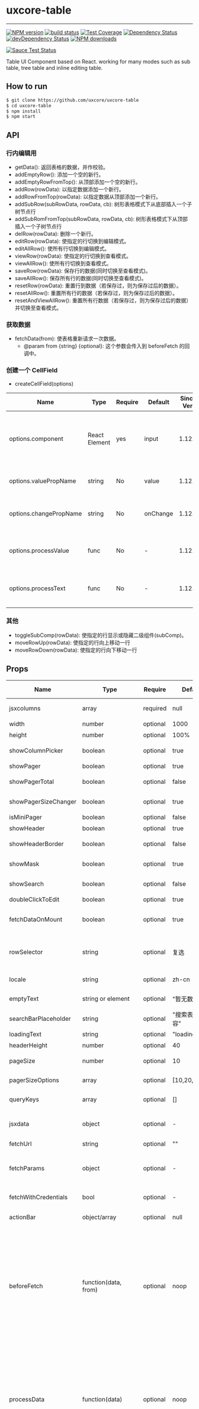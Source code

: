 # uxcore-table

---

[![NPM version][npm-image]][npm-url]
[![build status][travis-image]][travis-url]
[![Test Coverage][coveralls-image]][coveralls-url]
[![Dependency Status][dep-image]][dep-url]
[![devDependency Status][devdep-image]][devdep-url]
[![NPM downloads][downloads-image]][npm-url]

[![Sauce Test Status][sauce-image]][sauce-url]

[npm-image]: http://img.shields.io/npm/v/uxcore-table.svg?style=flat-square
[npm-url]: http://npmjs.org/package/uxcore-table
[travis-image]: https://img.shields.io/travis/uxcore/uxcore-table.svg?style=flat-square
[travis-url]: https://travis-ci.org/uxcore/uxcore-table
[coveralls-image]: https://img.shields.io/coveralls/uxcore/uxcore-table.svg?style=flat-square
[coveralls-url]: https://coveralls.io/r/uxcore/uxcore-table?branch=master
[dep-image]: http://img.shields.io/david/uxcore/uxcore-table.svg?style=flat-square
[dep-url]: https://david-dm.org/uxcore/uxcore-table
[devdep-image]: http://img.shields.io/david/dev/uxcore/uxcore-table.svg?style=flat-square
[devdep-url]: https://david-dm.org/uxcore/uxcore-table#info=devDependencies
[downloads-image]: https://img.shields.io/npm/dm/uxcore-table.svg
[sauce-image]: https://saucelabs.com/browser-matrix/uxcore-table.svg
[sauce-url]: https://saucelabs.com/u/uxcore-table

Table UI Component based on React. working for many modes such as sub table, tree table and inline editing table.

## How to run

```sh
$ git clone https://github.com/uxcore/uxcore-table
$ cd uxcore-table
$ npm install
$ npm start
```


## API

### 行内编辑用

* getData(): 返回表格的数据，并作校验。
* addEmptyRow(): 添加一个空的新行。
* addEmptyRowFromTop(): 从顶部添加一个空的新行。
* addRow(rowData): 以指定数据添加一个新行。
* addRowFromTop(rowData): 以指定数据从顶部添加一个新行。
* addSubRow(subRowData, rowData, cb): 树形表格模式下从底部插入一个子树节点行
* addSubRomFromTop(subRowData, rowData, cb): 树形表格模式下从顶部插入一个子树节点行
* delRow(rowData): 删除一个新行。
* editRow(rowData): 使指定的行切换到编辑模式。
* editAllRow(): 使所有行切换到编辑模式。
* viewRow(rowData): 使指定的行切换到查看模式。
* viewAllRow(): 使所有行切换到查看模式。
* saveRow(rowData): 保存行的数据(同时切换至查看模式)。
* saveAllRow(): 保存所有行的数据(同时切换至查看模式)。
* resetRow(rowData): 重置行到数据（若保存过，则为保存过后的数据）。
* resetAllRow(): 重置所有行的数据（若保存过，则为保存过后的数据）。
* resetAndViewAllRow(): 重置所有行数据（若保存过，则为保存过后的数据）并切换至查看模式。


### 获取数据

* fetchData(from): 使表格重新请求一次数据。
    * @param from {string} {optional}: 这个参数会传入到 beforeFetch 的回调中。

### 创建一个 CellField

* createCellField(options)

|Name                |Type                |Require   |Default     |Since Ver. |Note |
|---                 |---                 |---       |---         |---        |---|
|options.component           |React Element       |yes       |input       |1.12.8     |被包裹的组件，需要提供 value 和 onChange，或相同功能的 API |
|options.valuePropName       |string              |No        |value       |1.12.8     |与 value 对应的 prop 名字 |
|options.changePropName      |string              |No        |onChange    |1.12.8     |与 onChange 对应的 prop 名字|
|options.processValue        |func                |No        | -          |1.12.8     |针对 value（editKey 对应字段）的处理函数|
|options.processText         |func                |No        | -          |1.12.8     |针对 text (dataKey 对应字段) 的处理函数|

### 其他

* toggleSubComp(rowData): 使指定的行显示或隐藏二级组件(subComp)。
* moveRowUp(rowData): 使指定的行向上移动一行
* moveRowDown(rowData): 使指定的行向下移动一行





## Props

|Name                |Type                |Require   |Default     |Since Ver. |Note |
|---                 |---                 |---       |---         |---        |---|
|jsxcolumns          |array               |required  |null        | -         |表格列配置项，具体见[这里](#jsxcolumns)|
|width               |number              |optional  |1000        | -         |表格的宽度|
|height              |number              |optional  |100%        | -         |表格的高度|
|showColumnPicker    |boolean             |optional  |true        | -         |是否显示列筛选按钮|
|showPager           |boolean             |optional  |true        | -         |是否显示分页|
|showPagerTotal      |boolean             |optional  |false       | 1.3.17    |是否显示分页的总数部分|
|showPagerSizeChanger|boolean             |optional  |true        | 1.6.9     |是否可以改变分页的pageSize|
|isMiniPager         |boolean             |optional  |false        | 1.6.9     |分页是否是mini的|
|showHeader          |boolean             |optional  |true        | -         |是否显示表格头部|
|showHeaderBorder    |boolean             |optional  |false       | 1.3.6     |是否显示头部列之间的分割线|
|showMask            |boolean             |optional  |true        | -         |是否在 loading 的时候显示蒙层|
|showSearch          |boolean             |optional  |false       | -         |是否显示内置的搜索栏|
|doubleClickToEdit   |boolean             |optional  |true        | -         |是否开启双击编辑|
|fetchDataOnMount    |boolean             |optional  |true        | 1.3.18    |是否在组件 Mount 时立刻获取一次数据|
|rowSelector         |string              |optional  |复选        | 1.3.20    |行选择是复选还是单选，支持 checkboxSelector 和 radioSelector|
|locale              |string              |optional  |zh-cn       | 1.3.17    |国家化，目前支持 zh-cn/en-us|
|emptyText           |string or element   |optional  |"暂无数据"   | -         |当没有数据时 Table 展示的文案|
|searchBarPlaceholder|string              |optional  |"搜索表格内容"| 1.3.0     |searchBar 的占位符|
|loadingText         |string              |optional  |"loading"   | 1.4.4     |加载数据时的文案|
|headerHeight        |number              |optional  |40          | -         |表格头部的高度|
|pageSize            |number              |optional  |10          | -         |每页显示多少条数据|
|pagerSizeOptions    |array               |optional  |[10,20,30,40] | -       |显示的可选 pageSize|
|queryKeys           |array               |optional  |[]          | -         |有哪些数据会传递给 subComp|
|jsxdata             |object              |optional  |-           | -         |在远端数据还没有返回时用作默认数据|
|fetchUrl            |string              |optional  |""          | -         |表格的数据源|
|fetchParams         |object              |optional  |-           | -         |表格在请求数据时，会额外附带的参数，具有最高的优先级|
|fetchWithCredentials|bool                |optional  |-   | 7.8.0     | 同 [NattyFetch](https://github.com/jias/natty-fetch/blob/master/docs/options.md#withcredentials) 配置
|actionBar           |object/array        |optional  |null        | -         |表格内置的操作条配置，详细[见此](#actionbar)|
|beforeFetch         |function(data, from)|optional  |noop        | -         |两个参数，data 表示表格请求数据时即将发送的参数，from 表示这次请求数据的行为从哪里产生，内置的有 `search`(搜索栏),`order`(排序) & `pagination`(分页)，该函数需要返回值，返回值为真正请求所携带的参数。|
|processData         |function(data)      |optional  |noop        | -         |有时源返回的数据格式，并不符合 Table 的要求，可以通过此函数进行调整，参数 data 是返回数据中 content 字段的 value，该函数需要返回值，返回值为符合 content 字段 value 的数据结构。|
|onFetchError        |function(result)    |optional  |noop        | 1.3.7     |在返回数据中 success 不是 true 的情况下触发，返回所有请求得到的数据|
|onSearch            |function(searchTxt) |optional  |noop        | 1.6.1     |未配置 fetchUrl 的情况下触发，传回搜索的关键词|
|onOrder             |function(column, orderType) | optional | noop | 1.6.1   |未配置 fetchUrl 的情况下触发，传回排序的列和排序方式|
|onPagerChange       |function(current, pageSize) | optional | noop | 1.6.1   |未配置 fetchUrl 的情况下触发，传回要到达的分页和每页条数|
|onColumnPick        |function(columns)   |optional  |noop        | 7.6.0     |勾选自定义列时触发，参数为勾选后的 columns |
|onFilter            |function(filters)   |optional  |noop        | 9.0.0     |未配置 fetchUrl 的情况下触发，传回需要进行过滤的参数|
|addRowClassName     |function(rowData)   |optional  |noop        | -         |用于为特定的某几行添加特殊的 class，用于样式定制|
|rowSelection        |object              |optional  |noop        | -         |选中复选框时触发的回调，rowSelection 是由回调函数组成的对象，包括 onSelect 和 onSelectAll，例子见此|
|rowGroupKey         |string              |optional  |            | 8.2.0     |用于行分组，可选值为 columns 设置中 dataKey，使用对应的列内容做行分组 |
|defaultEditable     |boolean             |optional  |false       | 10.4.16   |默认开启行编辑模式|
|useListActionBar    |boolean             |optional  |false       | 10.5.0    |新版listActionBar开关，actionBar配置，详细[见此](#actionbar)|
|getTooltipContainer |function()          |optional  |null        | 10.5.2    |单元格编辑状态下，tooltip位置可控
|columnResizeable    |boolean             |optional  |false       | 10.5.3    |表格列可拖拽


### 折叠展开专用
|Name            |Type                |Require   |Since Ver. |Default|Note |
|---             |---                 |---       |---        |---    |---|
|renderSubComp   |function(rowData)   |optional  |1.3.15     | -     |传入二级组件，该函数需要返回值，返回 false，表示不渲染二级，返回 jsx，则渲染该 jsx|
| toggleSubCompOnRowClick | boolean   |optional  |8.5.0      |false  |在点击行的时候，展开和收起折叠面板，操作列不受影响。其他区域如果不想触发需要自行 stopPropagation |


### Tree 模式专用

|Name            |Type                |Require   |Since Ver. |Default|Note |
|---             |---                 |---       |---        |---    |---|
|renderModel     |string              |optional  |-          |''     |使用 tree 模式时，此项为 'tree'|
|levels          |number              |optional  |-          |0      |tree 模式默认展开的级数|
|toggleTreeExpandOnRowClick | boolean |optional  |9.1.0      |false  |在点击行的时候，展开和收起对应的树节点，操作列不受影响。
|loadTreeData    |function            |optional  |9.1.1      |---    |异步加载子数据，返回值可以是一个promise对象(格式:{data: [...]},也可以是一个对象(格式: {data: [...]})}|

### 行内编辑表格专用

|Name            |Type                |Require   |Since Ver. |Default|Note |
|---             |---                 |---       |---        |---    |---|
|onChange        |function(data)      |optional  |-          |noop   |有表格编辑行为触发，参数的数据格式为 {data: 表格的所有数据, changedData: 变动行的数据, dataKey: xxx, editKey: xxx, pass: 正在编辑的域是否通过校验} |
|getSavedData    |boolean             |optional  |-          |true   |getValues() 和 onChange 返回的数据是否是保存之后的数据(通过了 saveRow() 的数据)|


### 页底（Footer）

页底是固定在表格底部的一个特殊行，可用于统计合计等场景。

|Name            |Type                |Require   |Since Ver. |Default|Note |
|---             |---                 |---       |---        |---    |---|
|showFooter      |boolean             |optional  |8.4.0      |true   |在配置了 footer 参数后，是否显示页底|
|showRowGroupFooter|boolean           |optional  |8.4.0      |false  |是否显示行分组中的 footer |
|footer          |function({data, column, rowGroupData, from})|optional|8.4.0| - | 页底渲染函数，data 为表格数据（一个数组），column 为当前列配置，rowGroupData 和 from 在 showRowGroupFooter 为 true 时生效，分别返回当前行分组的所有数据，和一个标志位 'rowGroup' |


### 列配置项(jsxcolumns)

|Key Name        |Type              |Since Ver.|Require  |Note   |
|-----------     |----------        |---       |------   |-----  |
|dataKey         |string            |-         |required |表格的数据中用于查看模式展示的字段|
|editKey         |string            |-         |optional |表格的数据中用于编辑模式的字段，如对于 select 来说，此项应为选项里的 key|
|align           |string            |-         |optional |文字居中方式，默认 'left'|
|title           |string/func       |-         |required |列头标题，可以是个函数，根据返回值进行渲染|
|width           |number            |-         |required |列宽，支持 100px, 100, '30%'(7.7.0 之后支持)|
|hidden          |boolean           |-         |optional |是否隐藏，默认为 false|
|ordered         |boolean           |-         |optional |是否显示内置的排序，默认为 false|
|type            |string            |-         |optional |包含 'money', 'card', 'cnmobile', 'checkboxSelector', 'action', 'radio', 'text', 'select' 和 'custom'|
|actions         |array             |-         |optional |当 type 是 action 的时候会用到，用于定义具体有哪些操作，格式见下方[说明](#actions)|
|collapseNum     |number            |1.9.4     |optional |当 type 是 action 的时候会用到，默认 3，指定超过多少个 action 时折叠|
|actionType      |string            |1.9.4     |optional |当 type 是 action 的时候会用到，默认 link，枚举值：link/button|
|customField     |React Element     |-         |optional |当 type 是 custom 的时候会用到，用于传入自定义的 Field，用于行内编辑|
|render          |function          |-         |optional |在查看模式下，用户定制渲染的方式，返回一个 jsx 格式|
|fixed           |boolean           |-         |optional |是否固定在左侧，固定列不可以和折叠展开面板混合使用|
|rightFixed      |boolean           |1.14.0    |optional |是否固定在右侧，固定列不可以和折叠展开面板混合使用|
|delimiter       |string            |-         |optional |在 type 是 'money', 'card', 'cnmobile' 的时候会用到，用于传入格式化的分隔符|
|disable         |boolean           |-         |optional |在 type 为 checkboxSelector 时使用，是否禁用 checkbox，优先级高于 isDisable|
|isDisable       |function(rowData) |1.3.1     |optional |在 tpye 为 checkboxSelector 时使用，为一个回调函数，用于根据 rowData 去判断是否禁用该行的 checkbox|
|canEdit         |function(rowData) |1.3.3     |optional |在 type 为可编辑表格的类别时使用，为一个回调函数，用于根据 rowData 去判断该行该列是否可以编辑|
|config          |object            |1.5.0     |optional |在 type 为 text/select/radio 时使用，传入对应的配置项，配置项与对应的组件(uxcore-selelct2)相同|
|renderChildren  |function          |1.5.0     | -       |在 type 为 select/radio 时使用，通过返回 jsx 传入选项。|
|filters         |array             |9.0.0     |optional |表头的筛选菜单项。具体格式见下方|



### 列配置项的例子
```javascript

let columns = [
    // 定制 checkbox 列，dataKey 对应的应是一个 bool 值，表明是否被选中，可以用于控制行选中。
    { dataKey: 'check', type: 'checkbox' },
    // 定制渲染的例子
    { dataKey: 'name', render: (cellData) => (<a>{cellData}</a>) },
    // filters 配置的例子
    {
        dataKey: 'firstName',
        title: 'FristName',
        width: '15%',
        filters: [{
          text: 'Joe',
          value: 'Joe',
        }, {
          text: 'Jim',
          value: 'Jim',
        }, {
          text: 'Submenu',
          value: 'Submenu',
          children: [{
            text: 'Green',
            value: 'Green',
          }, {
            text: 'Black',
            value: 'Black',
          }],
        }],
        message: '这是一个提示',
        ordered: true,
      },
    }
 ]

```

## 列配置项的例子2（带列群组, since ver. 1.3.0）
```javascript

let columns = [
        { dataKey: 'check', type: 'checkbox', disable: false}, // custom checkbox column, dataKey can be anyone, true means checked.
        {
            group: "国家",
            columns: [
                { dataKey: 'country', title:'国家', width: 200,ordered:true},
                { dataKey: 'country2', title:'国家2', width: 200,ordered:true},
            ]
        }
 ]

```

## rowSelection 的例子

```javascript

let rowSelection = {
      onSelect: function(record, selected, selectedRows) {
          console.log(record, selected, selectedRows);
      },
      onSelectAll: function(record, data) {
          console.log(record, data);
      },
      isDisabled: function(rowData) {
          return false;
      }
};

```


## 返回的数据格式

* 数据格式的约定[见此](http://gitlab.alibaba-inc.com/alinw/yosemite/issues/18)

```javascript
   {
	"content":{
		"data":[
			{
				"id":'1'
				"grade":"grade1",
				"email":"email1",
				"firstName":"firstName1",
				"lastName":"lastName1",
				"birthDate":"birthDate1",
				"country":"country1",
				"city":"city1"
			}
			...

		],
		"currentPage":1,
		"totalCount":30
	},
	"success": true,
	"errorCode": "",
	"errorMsg": ""
	}

```

> 上面的数据格式是 ajax 返回的数据格式要求，如果你通过 jsxdata 传值，只需要 content 里面的内容。

```javascript
{
    "data":[
        {
            "id":'1'
            "grade":"grade1",
            "email":"email1",
            "firstName":"firstName1",
            "lastName":"lastName1",
            "birthDate":"birthDate1",
            "country":"country1",
            "city":"city1"
        }
        ...

    ],
    "currentPage":1,
    "totalCount":30
}
```

### ActionBar 配置的例子

```javascript

// actionBar 支持传入一个对象
actionBar: {
    "新增行": () => { // 点击回调
        me.refs.grid.addEmptyRow();
    },
    "编辑所有行": () => {
        me.refs.grid.editAllRow();
    }
}

// 或者定制能力更加强大的数组
actionBar: [
    {
        title: '新增行', // 显示名称
        callback: () => { // 点击回调
            me.refs.grid.addEmptyRow();
        },
        render: (title) => { // 定制渲染
            return <Button>{title}</Button>
        }
    },
    {
        title: "编辑所有行",
        callback: () => {
            me.refs.grid.editAllRow();
        }
    },
    {
        title: "保存所有行",
        callback: () => {
            me.refs.grid.saveAllRow();
        }
    }

]

// 当启用useListActionBar时，actionBar上的所有功能将在`actionBar`内完成
actionBar: {
    className: 'my-list-action-bar',
    // 是否显示全选
    showSelectAll: true,
    // 按钮配置
    buttons: [
      {
        title: 'Action Button',
        render() {
          return (
            <Button type={'primary'}>切换子表格状态</Button>
          )
        },
        keepActiveInCustomView: false,
        callback: () => {
          this.forceUpdate();
          console.log(me.table.getData());
          me.table.toggleSubComp(me.table.getData().data.datas);
        },
      },
      {
        title: '按钮',
        keepActiveInCustomView: false,
        // size: 'large',
        type: 'primary',
        // className: 'xxxxx',
        callback: () => {
          me.table.selectAll(true);
        }
      }
    ],
    // 文案提示
    actionBarTip: '已经为您找到记录123条',
    // 自定义内容
    customBarItem: {
      render() {
        return (
          <p style={{color: 'red'}} onClick={(e) => {console.log(e)}}>自定义内容</p>
        )
      }
    },
    // 行排序
    rowOrder: {
      iconName: 'paixu-jiangxu',
      // keepActiveInCustomView: true,
      defaultValue: {
        text: '排序方式一',
        value: '123'
      },
      items: [
        {
          text: '排序方式一',
          value: '123'
        },
        {
          text: '排序方式二',
          value: '456'
        }
      ],
      onChange(data) {
        console.log(data)
      }
    },
    // 列排序
    columnsOrder: {
      iconName: 'huxiangguanzhu',
      // keepActiveInCustomView: true,
      title: '列排序',
      includeActionColumn: false,  // 优先级低于fixed和rightFixed
      onChange(dragInfo, data) {
        console.log(data)
      }
    },
    // 列选择
    columnsPicker: {
      iconName: 'zidingyilie',
      title: '自定义列',
      keepActiveInCustomView: true,
      onChange(data) {
        console.log(data)
      }
    },
    // 自定义视图，支持返回promise和component
    customView: {
      render(data, currentPage) {
        console.log(data, currentPage);
        // return (
        //   <Test name={'自定义的View'}/>
        // )
        return new Promise(function(resolve) {
          setTimeout(() => {
            resolve(<Test name={'自定义的View'}/>)
          })
        })
      }
    },
    // 是否显示翻页器
    showMiniPager: true,
    search: {
      // placeholder: '请输入搜索关键字',
      onSearch() {
        console.log(234234)
      }
    },
    // 在自定义视图下移出翻页器
    removePagerInCustomView: true,
    linkBar: [
      {
        title: '修改columns',
        callback: () => {
          this.setState({
            columns: this.state.columns.filter(item => {
              return item.title === 'LastName'
                || item.title === 'Email'
                || item.title === '操作1'
            })
          })
        },
      },
      {
        title: '操作外链二',
        callback: () => {
          alert(2);
        },
      },
    ],
}
```




### actions 配置的例子

```javascript
actions: [
    {
        title: '编辑', // 操作名称
        callback: (rowData) => { // 操作回调
            me.refs.grid.editRow(rowData);
        },
        mode: Constants.MODE.VIEW // 非必要参数，只在何种模式下显示
    },
    {
        title: '保存',
        callback: (rowData) => {
            me.refs.grid.saveRow(rowData);
        },
        mode: Constants.MODE.EDIT,
        render: (title, rowData) => { // 定制渲染
            return title + '1'
        }
    }
]
```

### 对于多行的支持

> 正常情况下，Table 中每个单元格按照一行缩略的方式展示，根据业务需要，有时可能需要展示多行，对此，Table 通过 prop `addRowClassName` 配合专属类名 `multiline` 来实现。示例如下：

```
addRowClassName: function(rowData) {
    return 'multiline';
}
```

> 需要注意：当配置为 multiline 时，用户需自己处理上下间距的问题，处理的方式应为在 multiline 或其他专属类名作用域下进行设置，避免影响其他非 multiline 设置的行。当 **多行 和 固定列 同时开启** 时，表格需要经过比较大量的计算去调整固定列中行的高度，对 **性能** 产生一定的影响。

